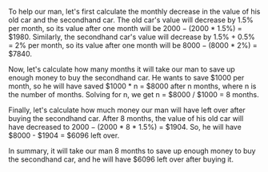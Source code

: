 To help our man, let's first calculate the monthly decrease in the value of his old car and the secondhand car. The old car's value will decrease by 1.5% per month, so its value after one month will be $2000 - ($2000 * 1.5%) = $1980. Similarly, the secondhand car's value will decrease by 1.5% + 0.5% = 2% per month, so its value after one month will be $8000 - ($8000 * 2%) = $7840.

Now, let's calculate how many months it will take our man to save up enough money to buy the secondhand car. He wants to save $1000 per month, so he will have saved $1000 * n = $8000 after n months, where n is the number of months. Solving for n, we get n = $8000 / $1000 = 8 months.

Finally, let's calculate how much money our man will have left over after buying the secondhand car. After 8 months, the value of his old car will have decreased to $2000 - ($2000 * 8 * 1.5%) = $1904. So, he will have $8000 - $1904 = $6096 left over.

In summary, it will take our man 8 months to save up enough money to buy the secondhand car, and he will have $6096 left over after buying it.